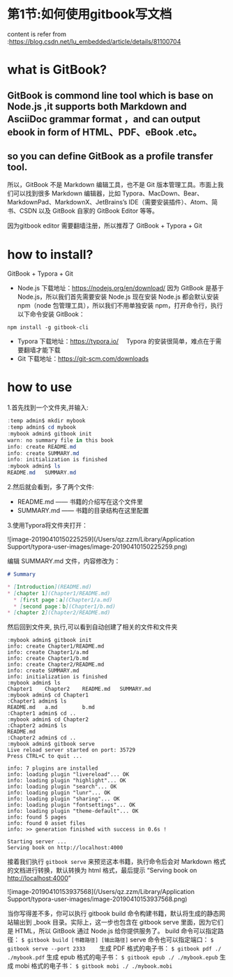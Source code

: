 # 第1节:如何使用gitbook写文档
content is refer from :https://blog.csdn.net/lu_embedded/article/details/81100704
# what is GitBook?

GitBook is commond line tool which is base on Node.js ,it supports  both Markdown and AsciiDoc grammar format ，and can output ebook in form of HTML、PDF、eBook .etc。
---

so you can define  GitBook as a profile transfer tool.
---


所以，GitBook 不是 Markdown 编辑工具，也不是 Git 版本管理工具。市面上我们可以找到很多 Markdown 编辑器，比如 Typora、MacDown、Bear、MarkdownPad、MarkdownX、JetBrains’s IDE（需要安装插件）、Atom、简书、CSDN 以及 GitBook 自家的 GitBook Editor 等等。

因为gitbook editor 需要翻墙注册，所以推荐了 GitBook + Typora + Git

# how to install?

 GitBook + Typora + Git


- Node.js 下载地址：<https://nodejs.org/en/download/>
 因为 GitBook 是基于 Node.js，所以我们首先需要安装 Node.js
 现在安装 Node.js 都会默认安装 npm（node 包管理工具），所以我们不用单独安装 npm，打开命令行，执行以下命令安装 GitBook：
```
npm install -g gitbook-cli
```
- Typora 下载地址：<https://typora.io/> 　Typora 的安装很简单，难点在于需要翻墙才能下载
- Git 下载地址：<https://git-scm.com/downloads>

# how to use 

1.首先找到一个文件夹,并输入:

```powershell
:temp admin$ mkdir mybook
:temp admin$ cd mybook
:mybook admin$ gitbook init
warn: no summary file in this book
info: create README.md
info: create SUMMARY.md
info: initialization is finished
:mybook admin$ ls
README.md	SUMMARY.md
```

2.然后就会看到，多了两个文件:

- README.md —— 书籍的介绍写在这个文件里
- SUMMARY.md —— 书籍的目录结构在这里配置

3.使用Typora将文件夹打开：

![image-20190410150225259](/Users/qz.zzm/Library/Application Support/typora-user-images/image-20190410150225259.png)

编辑 SUMMARY.md 文件，内容修改为：
```markdown
# Summary

* [Introduction](README.md)
* [chapter 1](Chapter1/README.md)
  * [first page：a](Chapter1/a.md)
  * [second page：b](Chapter1/b.md)
* [chapter 2](Chapter2/README.md)
```

然后回到文件夹, 执行,可以看到自动创建了相关的文件和文件夹

```shell
:mybook admin$ gitbook init
info: create Chapter1/README.md
info: create Chapter1/a.md
info: create Chapter1/b.md
info: create Chapter2/README.md
info: create SUMMARY.md
info: initialization is finished
:mybook admin$ ls
Chapter1	Chapter2	README.md	SUMMARY.md
:mybook admin$ cd Chapter1
:Chapter1 admin$ ls
README.md	a.md		b.md
:Chapter1 admin$ cd ..
:mybook admin$ cd Chapter2
:Chapter2 admin$ ls
README.md
:Chapter2 admin$ cd ..
:mybook admin$ gitbook serve
Live reload server started on port: 35729
Press CTRL+C to quit ...

info: 7 plugins are installed
info: loading plugin "livereload"... OK
info: loading plugin "highlight"... OK
info: loading plugin "search"... OK
info: loading plugin "lunr"... OK
info: loading plugin "sharing"... OK
info: loading plugin "fontsettings"... OK
info: loading plugin "theme-default"... OK
info: found 5 pages
info: found 0 asset files
info: >> generation finished with success in 0.6s !

Starting server ...
Serving book on http://localhost:4000
```

接着我们执行 `gitbook serve` 来预览这本书籍，执行命令后会对 Markdown 格式的文档进行转换，默认转换为 html 格式，最后提示 “Serving book on [http://localhost:4000](http://localhost:4000/)”

![image-20190410153937568](/Users/qz.zzm/Library/Application Support/typora-user-images/image-20190410153937568.png)



当你写得差不多，你可以执行 gitbook build 命令构建书籍，默认将生成的静态网站输出到 _book 目录。实际上，这一步也包含在 gitbook serve 里面，因为它们是 HTML，所以 GitBook 通过 Node.js 给你提供服务了。 
build 命令可以指定路径：
```$ gitbook build [书籍路径] [输出路径]```
serve 命令也可以指定端口：
```$ gitbook serve --port 2333```　　
生成 PDF 格式的电子书：
```$ gitbook pdf ./ ./mybook.pdf```
生成 epub 格式的电子书：
```$ gitbook epub ./ ./mybook.epub```
生成 mobi 格式的电子书：
```$ gitbook mobi ./ ./mybook.mobi```